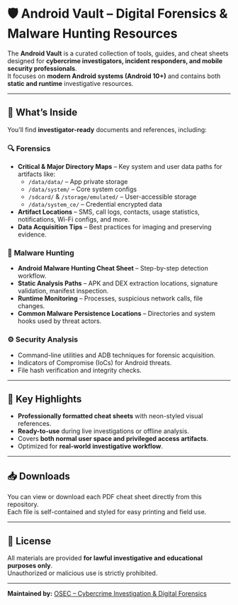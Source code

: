 # 🛡️ Android Vault – Digital Forensics & Malware Hunting Resources

The **Android Vault** is a curated collection of tools, guides, and cheat sheets designed for **cybercrime investigators, incident responders, and mobile security professionals**.  
It focuses on **modern Android systems (Android 10+)** and contains both **static and runtime** investigative resources.

---

## 📂 What’s Inside
You’ll find **investigator-ready** documents and references, including:

### 🔍 **Forensics**
- **Critical & Major Directory Maps** – Key system and user data paths for artifacts like:
  - `/data/data/` – App private storage
  - `/data/system/` – Core system configs
  - `/sdcard/` & `/storage/emulated/` – User-accessible storage
  - `/data/system_ce/` – Credential encrypted data
- **Artifact Locations** – SMS, call logs, contacts, usage statistics, notifications, Wi-Fi configs, and more.
- **Data Acquisition Tips** – Best practices for imaging and preserving evidence.

### 🐾 **Malware Hunting**
- **Android Malware Hunting Cheat Sheet** – Step-by-step detection workflow.
- **Static Analysis Paths** – APK and DEX extraction locations, signature validation, manifest inspection.
- **Runtime Monitoring** – Processes, suspicious network calls, file changes.
- **Common Malware Persistence Locations** – Directories and system hooks used by threat actors.

### ⚙️ **Security Analysis**
- Command-line utilities and ADB techniques for forensic acquisition.
- Indicators of Compromise (IoCs) for Android threats.
- File hash verification and integrity checks.

---

## 📌 Key Highlights
- **Professionally formatted cheat sheets** with neon-styled visual references.
- **Ready-to-use** during live investigations or offline analysis.
- Covers **both normal user space and privileged access artifacts**.
- Optimized for **real-world investigative workflow**.

---

## 📥 Downloads
You can view or download each PDF cheat sheet directly from this repository.  
Each file is self-contained and styled for easy printing and field use.

---

## 📜 License
All materials are provided **for lawful investigative and educational purposes only**.  
Unauthorized or malicious use is strictly prohibited.

---

**Maintained by:** [OSEC – Cybercrime Investigation & Digital Forensics](https://osec.gr)  

